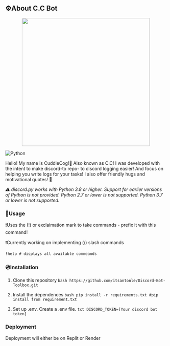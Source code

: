 ## ⚙️About C.C Bot
<p align="center">
  <img src="https://github.com/user-attachments/assets/5deb8c6e-4b26-466c-90a2-7b2a120fbe2e" width="400"/>
</p>


![Python](https://img.shields.io/badge/Python-3.13.3-blue?logo=python&logoColor=white)

Hello! My name is CuddleCog!🤖 Also known as C.C! I was developed with the intent to make discord-to repo- to discord logging easier! And focus on helping you write logs for your tasks! I also offer friendly hugs and motivational quotes! 🍵

_⚠️ discord.py works with Python 3.8 or higher. Support for earlier versions of Python is not provided. Python 2.7 or lower is not supported. Python 3.7 or lower is not supported._
### 🔨Usage

❗Uses the (!) or exclaimation mark to take commands - prefix it with this command!

❗Currently working on implementing (/) slash commands


```txt
!help # displays all available commeands
```

### 💿Installation 
1. Clone this repository
      ``bash
   https://github.com/itsantonle/Discord-Bot-Toolbox.git``
2. Install the dependences
``bash
pip install -r requirements.txt #pip install from requirement.txt
``

3. Set up .env. Create a .env file.
  ``txt
DISCORD_TOKEN=[Your discord bot token]
``





### Deployment

Deployment will either be on Replit or Render
